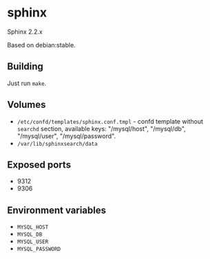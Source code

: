 # sphinx

Sphinx 2.2.x

Based on debian:stable.

## Building

Just run `make`.

## Volumes

* `/etc/confd/templates/sphinx.conf.tmpl` - confd template without `searchd` section,
  available keys: "/mysql/host", "/mysql/db", "/mysql/user", "/mysql/password".
* `/var/lib/sphinxsearch/data`

## Exposed ports

* 9312
* 9306

## Environment variables

* `MYSQL_HOST`
* `MYSQL_DB`
* `MYSQL_USER`
* `MYSQL_PASSWORD`
